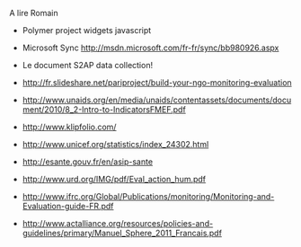 A lire Romain

- Polymer project widgets javascript
- Microsoft Sync http://msdn.microsoft.com/fr-fr/sync/bb980926.aspx

- Le document S2AP data collection!
- http://fr.slideshare.net/pariproject/build-your-ngo-monitoring-evaluation
- http://www.unaids.org/en/media/unaids/contentassets/documents/document/2010/8_2-Intro-to-IndicatorsFMEF.pdf
- http://www.klipfolio.com/
- http://www.unicef.org/statistics/index_24302.html
- http://esante.gouv.fr/en/asip-sante
- http://www.urd.org/IMG/pdf/Eval_action_hum.pdf
- http://www.ifrc.org/Global/Publications/monitoring/Monitoring-and-Evaluation-guide-FR.pdf
- http://www.actalliance.org/resources/policies-and-guidelines/primary/Manuel_Sphere_2011_Francais.pdf
